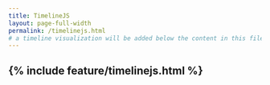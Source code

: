 ```yaml
---
title: TimelineJS
layout: page-full-width
permalink: /timelinejs.html
# a timeline visualization will be added below the content in this file
---
```


## {% include feature/timelinejs.html %}
